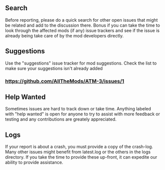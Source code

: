 ## Search
Before reporting, please do a quick search for other open issues that might be related and add to the discussion there. Bonus if you can take the time to look through the affected mods (if any) issue trackers and see if the issue is already being take care of by the mod developers directly.
  
  
  
## Suggestions
Use the "suggestions" issue tracker for mod suggestions. Check the list to make sure your suggestions isn't already added
### https://github.com/AllTheMods/ATM-3/issues/1
  
  
  
## Help Wanted
Sometimes issues are hard to track down or take time. Anything labeled with "help wanted" is open for anyone to try to assist with more feedback or testing and any contributions are greately appreciated.
  
  
  
## Logs
If your report is about a crash, you must provide a copy of the crash-log. Many other issues might benefit from latest.log or the others in the logs directory. If you take the time to provide these up-front, it can expedite our ability to provide assistance.
